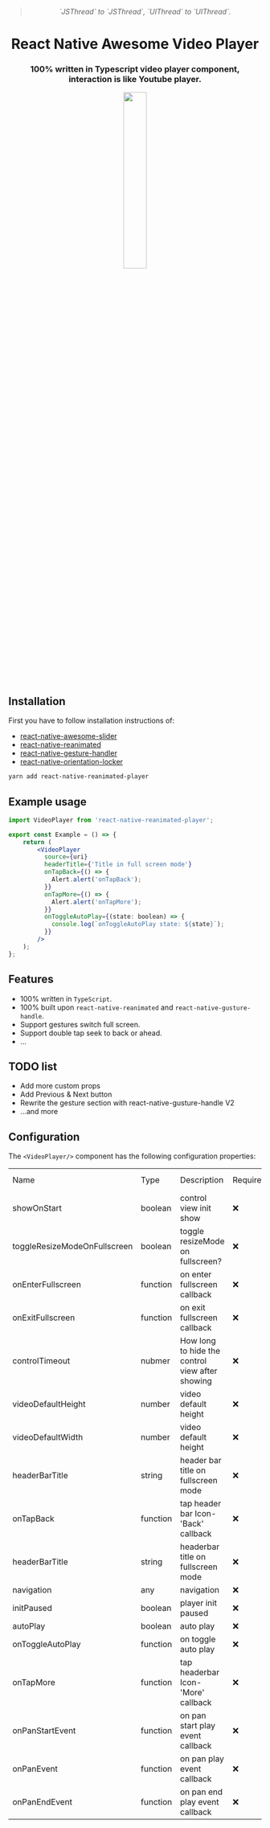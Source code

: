<div align="center">
  <blockquote><i>`JSThread` to `JSThread`, `UIThread` to `UIThread`.</i></blockquote>
  <h1 align="center">React Native Awesome Video Player</h1>
  <h3 align="center">100% written in Typescript video player component, interaction is like Youtube player.</h3>
</div>


<div align="center">
  <img src="./assets/example.gif" width="30%" />
  <br/> 
</div>

## Installation

First you have to follow installation instructions of:
- [react-native-awesome-slider](https://github.com/alantoa/react-native-awesome-slider/) 
- [react-native-reanimated](https://docs.swmansion.com/react-native-reanimated/) 
- [react-native-gesture-handler](https://docs.swmansion.com/react-native-gesture-handler/)
- [react-native-orientation-locker](https://github.com/wonday/react-native-orientation-locker/)


```sh
yarn add react-native-reanimated-player
```


## Example usage

```jsx
import VideoPlayer from 'react-native-reanimated-player';

export const Example = () => {
    return (
        <VideoPlayer
          source={uri}
          headerTitle={'Title in full screen mode'}
          onTapBack={() => {
            Alert.alert('onTapBack');
          }}
          onTapMore={() => {
            Alert.alert('onTapMore');
          }}
          onToggleAutoPlay={(state: boolean) => {
            console.log(`onToggleAutoPlay state: ${state}`);
          }}
        />
    );
};
```

## Features

- 100% written in `TypeScript`.
- 100% built upon `react-native-reanimated` and `react-native-gusture-handle`.
- Support gestures switch full screen.
- Support double tap seek to back or ahead.
- ...

## TODO list
- Add more custom props
- Add Previous & Next button
- Rewrite the gesture section with react-native-gusture-handle V2
- ...and more
## Configuration

The `<VideoPlayer/>` component has the following configuration properties:

<table>
  <tr>
    <td>Name</td>
    <td>Type</td>
    <td>Description</td>
    <td>Required</td>
    <td>Default Value</td>
  </tr>
  <tr>
    <td>showOnStart</td>
    <td>boolean</td>
    <td>control view init show</td>
    <td>❌</td>
    <td>false</td>
  </tr>
  <tr>
    <td>toggleResizeModeOnFullscreen</td>
    <td>boolean</td>
    <td>toggle resizeMode on fullscreen?</td>
    <td>❌</td>
    <td>true</td>
  </tr>
  <tr>
    <td>onEnterFullscreen</td>
    <td>function</td>
    <td>on enter fullscreen callback</td>
    <td>❌</td>
    <td>undefined</td>
  </tr>
  <tr>
    <td>onExitFullscreen</td>
    <td>function</td>
    <td>on exit fullscreen callback</td>
    <td>❌</td>
    <td>undefined</td>
  </tr>
  <tr>
    <td>controlTimeout</td>
    <td>nubmer</td>
    <td>How long to hide the control view after showing</td>
    <td>❌</td>
    <td>2000</td>
  </tr>
  <tr>
    <td>videoDefaultHeight</td>
    <td>number</td>
    <td>video default height</td>
    <td>❌</td>
    <td>screenWidth * (9 / 16)</td>
  </tr>
  <tr>
    <td>videoDefaultWidth</td>
    <td>number</td>
    <td>video default height</td>
    <td>❌</td>
    <td>screenWidth</td>
  </tr>
  <tr>
    <td>headerBarTitle</td>
    <td>string</td>
    <td>header bar title on fullscreen mode</td>
    <td>❌</td>
    <td>undefined</td>
  </tr>
  <tr>
    <td>onTapBack</td>
    <td>function</td>
    <td>tap header bar Icon-'Back' callback</td>
    <td>❌</td>
    <td>undefined</td>
  </tr>
  <tr>
    <td>headerBarTitle</td>
    <td>string</td>
    <td>headerbar title on fullscreen mode</td>
    <td>❌</td>
    <td>undefined</td>
  </tr>
  <tr>
    <td>navigation</td>
    <td>any</td>
    <td>navigation</td>
    <td>❌</td>
    <td>undefined</td>
  </tr>
  <tr>
    <td>initPaused</td>
    <td>boolean</td>
    <td>player init paused</td>
    <td>❌</td>
    <td>false</td>
  </tr>
  <tr>
    <td>autoPlay</td>
    <td>boolean</td>
    <td>auto play</td>
    <td>❌</td>
    <td>false</td>
  </tr>
  <tr>
    <td>onToggleAutoPlay</td>
    <td>function</td>
    <td>on toggle auto play</td>
    <td>❌</td>
    <td>undefined</td>
  </tr>
  <tr>
    <td>onTapMore</td>
    <td>function</td>
    <td>tap headerbar Icon-'More' callback</td>
    <td>❌</td>
    <td>undefined</td>
  </tr>
  <tr>
    <td>onPanStartEvent</td>
    <td>function</td>
    <td>on pan start play event callback</td>
    <td>❌</td>
    <td>undefined</td>
  </tr>
  <tr>
    <td>onPanEvent</td>
    <td>function</td>
    <td>on pan play event callback</td>
    <td>❌</td>
    <td>undefined</td>
  </tr>
  <tr>
    <td>onPanEndEvent</td>
    <td>function</td>
    <td>on pan end play event callback</td>
    <td>❌</td>
    <td>undefined</td>
  </tr>
</table>


